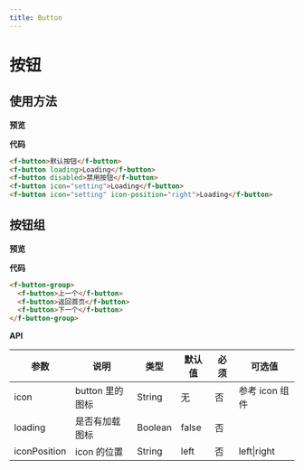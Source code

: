 ```yaml
---
title: Button
---
```


# 按钮

## 使用方法

**预览**

<ClientOnly>
  <button-demos/>
</ClientOnly>

**代码**

```html
<f-button>默认按钮</f-button>
<f-button loading>Loading</f-button>
<f-button disabled>禁用按钮</f-button>
<f-button icon="setting">Loading</f-button>
<f-button icon="setting" icon-position="right">Loading</f-button>
```

## 按钮组

**预览**

<ClientOnly>
  <button-demos-buttongroup/>
</ClientOnly>

**代码**

```html
<f-button-group>
  <f-button>上一个</f-button>
  <f-button>返回首页</f-button>
  <f-button>下一个</f-button>
</f-button-group>
```

**API**

| 参数         | 说明            | 类型    | 默认值 | 必须 | 可选值         |
| ------------ | --------------- | ------- | ------ | ---- | -------------- |
| icon         | button 里的图标 | String  | 无     | 否   | 参考 icon 组件 |
| loading      | 是否有加载图标  | Boolean | false  | 否   |
| iconPosition | icon 的位置     | String  | left   | 否   | left\|right    |
